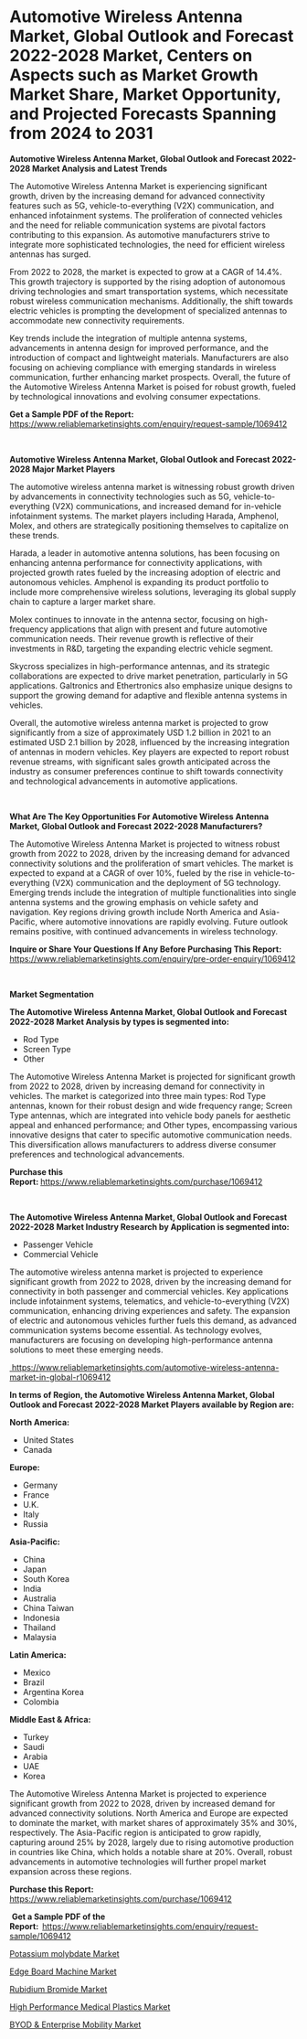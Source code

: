 <p><h1>Automotive Wireless Antenna Market, Global Outlook and Forecast 2022-2028 Market, Centers on Aspects such as Market Growth Market Share, Market Opportunity, and Projected Forecasts Spanning from 2024 to 2031</h1></p><p><strong>Automotive Wireless Antenna Market, Global Outlook and Forecast 2022-2028 Market Analysis and Latest Trends</strong></p>
<p><p>The Automotive Wireless Antenna Market is experiencing significant growth, driven by the increasing demand for advanced connectivity features such as 5G, vehicle-to-everything (V2X) communication, and enhanced infotainment systems. The proliferation of connected vehicles and the need for reliable communication systems are pivotal factors contributing to this expansion. As automotive manufacturers strive to integrate more sophisticated technologies, the need for efficient wireless antennas has surged.</p><p>From 2022 to 2028, the market is expected to grow at a CAGR of 14.4%. This growth trajectory is supported by the rising adoption of autonomous driving technologies and smart transportation systems, which necessitate robust wireless communication mechanisms. Additionally, the shift towards electric vehicles is prompting the development of specialized antennas to accommodate new connectivity requirements.</p><p>Key trends include the integration of multiple antenna systems, advancements in antenna design for improved performance, and the introduction of compact and lightweight materials. Manufacturers are also focusing on achieving compliance with emerging standards in wireless communication, further enhancing market prospects. Overall, the future of the Automotive Wireless Antenna Market is poised for robust growth, fueled by technological innovations and evolving consumer expectations.</p></p>
<p><strong>Get a Sample PDF of the Report:&nbsp;</strong> <a href="https://www.reliablemarketinsights.com/enquiry/request-sample/1069412">https://www.reliablemarketinsights.com/enquiry/request-sample/1069412</a></p>
<p>&nbsp;</p>
<p><strong>Automotive Wireless Antenna Market, Global Outlook and Forecast 2022-2028 Major Market Players</strong></p>
<p><p>The automotive wireless antenna market is witnessing robust growth driven by advancements in connectivity technologies such as 5G, vehicle-to-everything (V2X) communications, and increased demand for in-vehicle infotainment systems. The market players including Harada, Amphenol, Molex, and others are strategically positioning themselves to capitalize on these trends.</p><p>Harada, a leader in automotive antenna solutions, has been focusing on enhancing antenna performance for connectivity applications, with projected growth rates fueled by the increasing adoption of electric and autonomous vehicles. Amphenol is expanding its product portfolio to include more comprehensive wireless solutions, leveraging its global supply chain to capture a larger market share.</p><p>Molex continues to innovate in the antenna sector, focusing on high-frequency applications that align with present and future automotive communication needs. Their revenue growth is reflective of their investments in R&D, targeting the expanding electric vehicle segment.</p><p>Skycross specializes in high-performance antennas, and its strategic collaborations are expected to drive market penetration, particularly in 5G applications. Galtronics and Ethertronics also emphasize unique designs to support the growing demand for adaptive and flexible antenna systems in vehicles.</p><p>Overall, the automotive wireless antenna market is projected to grow significantly from a size of approximately USD 1.2 billion in 2021 to an estimated USD 2.1 billion by 2028, influenced by the increasing integration of antennas in modern vehicles. Key players are expected to report robust revenue streams, with significant sales growth anticipated across the industry as consumer preferences continue to shift towards connectivity and technological advancements in automotive applications.</p></p>
<p>&nbsp;</p>
<p><strong>What Are The Key Opportunities For Automotive Wireless Antenna Market, Global Outlook and Forecast 2022-2028 Manufacturers?</strong></p>
<p><p>The Automotive Wireless Antenna Market is projected to witness robust growth from 2022 to 2028, driven by the increasing demand for advanced connectivity solutions and the proliferation of smart vehicles. The market is expected to expand at a CAGR of over 10%, fueled by the rise in vehicle-to-everything (V2X) communication and the deployment of 5G technology. Emerging trends include the integration of multiple functionalities into single antenna systems and the growing emphasis on vehicle safety and navigation. Key regions driving growth include North America and Asia-Pacific, where automotive innovations are rapidly evolving. Future outlook remains positive, with continued advancements in wireless technology.</p></p>
<p><strong>Inquire or Share Your Questions If Any Before Purchasing This Report:</strong> <a href="https://www.reliablemarketinsights.com/enquiry/pre-order-enquiry/1069412">https://www.reliablemarketinsights.com/enquiry/pre-order-enquiry/1069412</a></p>
<p>&nbsp;</p>
<p><strong>Market Segmentation</strong></p>
<p><strong>The Automotive Wireless Antenna Market, Global Outlook and Forecast 2022-2028 Market Analysis by types is segmented into:</strong></p>
<p><ul><li>Rod Type</li><li>Screen Type</li><li>Other</li></ul></p>
<p><p>The Automotive Wireless Antenna Market is projected for significant growth from 2022 to 2028, driven by increasing demand for connectivity in vehicles. The market is categorized into three main types: Rod Type antennas, known for their robust design and wide frequency range; Screen Type antennas, which are integrated into vehicle body panels for aesthetic appeal and enhanced performance; and Other types, encompassing various innovative designs that cater to specific automotive communication needs. This diversification allows manufacturers to address diverse consumer preferences and technological advancements.</p></p>
<p><strong>Purchase this Report:&nbsp;</strong><a href="https://www.reliablemarketinsights.com/purchase/1069412">https://www.reliablemarketinsights.com/purchase/1069412</a></p>
<p>&nbsp;</p>
<p><strong>The Automotive Wireless Antenna Market, Global Outlook and Forecast 2022-2028 Market Industry Research by Application is segmented into:</strong></p>
<p><ul><li>Passenger Vehicle</li><li>Commercial Vehicle</li></ul></p>
<p><p>The automotive wireless antenna market is projected to experience significant growth from 2022 to 2028, driven by the increasing demand for connectivity in both passenger and commercial vehicles. Key applications include infotainment systems, telematics, and vehicle-to-everything (V2X) communication, enhancing driving experiences and safety. The expansion of electric and autonomous vehicles further fuels this demand, as advanced communication systems become essential. As technology evolves, manufacturers are focusing on developing high-performance antenna solutions to meet these emerging needs.</p></p>
<p><a href="https://www.reliablemarketinsights.com/automotive-wireless-antenna-market-in-global-r1069412">&nbsp;https://www.reliablemarketinsights.com/automotive-wireless-antenna-market-in-global-r1069412</a></p>
<p><strong>In terms of Region, the Automotive Wireless Antenna Market, Global Outlook and Forecast 2022-2028 Market Players available by Region are:</strong></p>
<p>
    <p> <strong> North America: </strong>
        <ul>
            <li>United States</li>
            <li>Canada</li>
        </ul>
        </p> 
    <p> <strong> Europe: </strong>
        <ul>
            <li>Germany</li>
            <li>France</li>
            <li>U.K.</li>
            <li>Italy</li>
            <li>Russia</li>
        </ul>
        </p> 
    <p> <strong> Asia-Pacific: </strong>
        <ul>
            <li>China</li>
            <li>Japan</li>
            <li>South Korea</li>
            <li>India</li>
            <li>Australia</li>
            <li>China Taiwan</li>
            <li>Indonesia</li>
            <li>Thailand</li>
            <li>Malaysia</li>
        </ul>
        </p> 
    <p> <strong> Latin America: </strong>
        <ul>
            <li>Mexico</li>
            <li>Brazil</li>
            <li>Argentina Korea</li>
            <li>Colombia</li>
        </ul>
        </p> 
    <p> <strong> Middle East & Africa: </strong>
        <ul>
            <li>Turkey</li>
            <li>Saudi</li>
            <li>Arabia</li>
            <li>UAE</li>
            <li>Korea</li>
        </ul>
    </p>
    </p>
<p><p>The Automotive Wireless Antenna Market is projected to experience significant growth from 2022 to 2028, driven by increased demand for advanced connectivity solutions. North America and Europe are expected to dominate the market, with market shares of approximately 35% and 30%, respectively. The Asia-Pacific region is anticipated to grow rapidly, capturing around 25% by 2028, largely due to rising automotive production in countries like China, which holds a notable share at 20%. Overall, robust advancements in automotive technologies will further propel market expansion across these regions.</p></p>
<p><strong>Purchase this Report: </strong><a href="https://www.reliablemarketinsights.com/purchase/1069412">https://www.reliablemarketinsights.com/purchase/1069412</a></p>
<p>&nbsp;<strong>Get a Sample PDF of the Report:&nbsp;&nbsp;</strong><a href="https://www.reliablemarketinsights.com/enquiry/request-sample/1069412">https://www.reliablemarketinsights.com/enquiry/request-sample/1069412</a></p>
<p><strong></strong></p>
<p><p><a href="https://issuu.com/reportprime-2/docs/potassium-molybdate-market-size-203_9387cd2018d5ef">Potassium molybdate Market</a></p><p><a href="https://medium.com/@esmeraldaezzy1561/the-global-edge-board-machine-market-is-a-dynamic-and-growing-industry-4c120226f3ec">Edge Board Machine Market</a></p><p><a href="https://issuu.com/reportprime-2/docs/rubidium-bromide-market-size-2030.p_f59982f5fc1956">Rubidium Bromide Market</a></p><p><a href="https://medium.com/@m.muhlisin.sin_83756/the-high-performance-medical-plastics-market-prioritizes-cost-control-and-efficiency-enhancement-87b8697b8964">High Performance Medical Plastics Market</a></p><p><a href="https://www.linkedin.com/pulse/byod-enterprise-mobility-market-size-share-trends-analysis-tycbf?trackingId=Jlz1DykQR%2B2SEjYNoNzCHQ%3D%3D">BYOD & Enterprise Mobility Market</a></p></p>